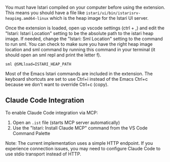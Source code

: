 You must have Istari compiled on your computer before using the extension. This means you should have a file like `istari/ui/bin/istarisrv-heapimg.amd64-linux` which is the heap image for the Istari UI server.

Once the extension is loaded, open up vscode settings (ctrl + ,) and edit the "Istari: Istari Location" setting to be the absolute path to the istari heap image. If needed, change the "Istari: Sml Location" setting to the command to run sml. You can check to make sure you have the right heap image location and sml command by running this command in your terminal (it should open an sml repl and print the letter f).

`sml @SMLload=ISTARI_HEAP_PATH`

Most of the Emacs Istari commands are included in the extension. The keyboard shortcuts are set to use Ctrl+i instead of the Emacs Ctrl+c because we don't want to override Ctrl+c (copy).

## Claude Code Integration

To enable Claude Code integration via MCP:
1. Open an `.ist` file (starts MCP server automatically)
2. Use the "Istari: Install Claude MCP" command from the VS Code Command Palette

Note: The current implementation uses a simple HTTP endpoint. If you experience connection issues, you may need to configure Claude Code to use stdio transport instead of HTTP.